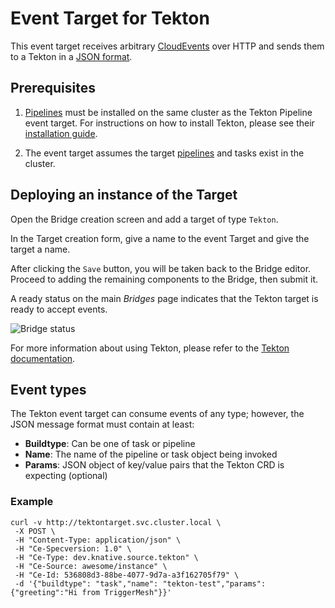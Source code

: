 # Event Target for Tekton

This event target receives arbitrary [CloudEvents][ce] over HTTP and sends them to a Tekton
in a [JSON format][ce-jsonformat].
<!-- 
This event target receives [CloudEvents][ce] and utilizes [Twilio](https://www.twilio.com/) to enable the creation and delivery of SMS messages via event-data and event-occurrence, respectively. -->

## Prerequisites

1. [Pipelines][pipe] must be installed on the same cluster as the Tekton Pipeline event target.  For instructions on how to install Tekton, please see their [installation guide](https://tekton.dev/docs/getting-started/).

1. The event target assumes the target [pipelines][pipe] and tasks exist in the cluster.

## Deploying an instance of the Target

Open the Bridge creation screen and add a target of type `Tekton`.

<!-- ![Adding a Tekton target](../images/tekton-target/create-bridge-1.png) -->

In the Target creation form, give a name to the event Target and give the target a name.

<!-- ![Tekton target form](../images/tekton-target/create-bridge-2.png) -->

After clicking the `Save` button, you will be taken back to the Bridge editor. Proceed to adding the remaining
components to the Bridge, then submit it.

A ready status on the main _Bridges_ page indicates that the Tekton target is ready to accept events.

![Bridge status](../images/bridge-status-green.png)

For more information about using Tekton, please refer to the [Tekton documentation][docs].

## Event types

The Tekton event target can consume events of any type; however, the JSON message format must contain at least:

* **Buildtype**: Can be one of task or pipeline
* **Name**: The name of the pipeline or task object being invoked
* **Params**: JSON object of key/value pairs that the Tekton CRD is expecting (optional)

### Example

```console
curl -v http://tektontarget.svc.cluster.local \
 -X POST \
 -H "Content-Type: application/json" \
 -H "Ce-Specversion: 1.0" \
 -H "Ce-Type: dev.knative.source.tekton" \
 -H "Ce-Source: awesome/instance" \
 -H "Ce-Id: 536808d3-88be-4077-9d7a-a3f162705f79" \
 -d '{"buildtype": "task","name": "tekton-test","params":{"greeting":"Hi from TriggerMesh"}}'
```


[ce]: https://cloudevents.io/
[ce-jsonformat]: https://github.com/cloudevents/spec/blob/v1.0/json-format.md
[tm-secret]:https://docs.triggermesh.io/guides/secrets/

[docs]: https://github.com/tektoncd/pipeline#-tekton-pipelines

[pipe]:https://www.openshift.com/learn/topics/pipelines

